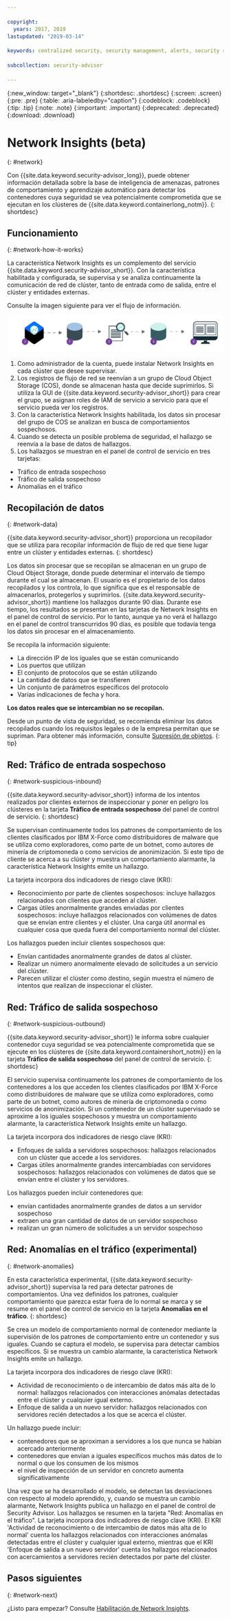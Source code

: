 ```yaml
---

copyright:
  years: 2017, 2019
lastupdated: "2019-03-14"

keywords: centralized security, security management, alerts, security risk, insights, threat detection

subcollection: security-advisor

---
```


{:new_window: target="_blank"}
{:shortdesc: .shortdesc}
{:screen: .screen}
{:pre: .pre}
{:table: .aria-labeledby="caption"}
{:codeblock: .codeblock}
{:tip: .tip}
{:note: .note}
{:important: .important}
{:deprecated: .deprecated}
{:download: .download}


# Network Insights (beta)
{: #network}

Con {{site.data.keyword.security-advisor_long}}, puede obtener información detallada sobre la base de inteligencia de amenazas, patrones de comportamiento y aprendizaje automático para detectar los contenedores cuya seguridad se vea potencialmente comprometida que se ejecutan en los clústeres de {{site.data.keyword.containerlong_notm}}.
{: shortdesc}


## Funcionamiento
{: #network-how-it-works}

La característica Network Insights es un complemento del servicio {{site.data.keyword.security-advisor_short}}. Con la característica habilitada y configurada, se supervisa y se analiza continuamente la comunicación de red de clúster, tanto de entrada como de salida, entre el clúster y entidades externas.

Consulte la imagen siguiente para ver el flujo de información.

![Diagrama de flujo de Network Insights](images/network-insights-flow.png)

1. Como administrador de la cuenta, puede instalar Network Insights en cada clúster que desee supervisar.
2. Los registros de flujo de red se reenvían a un grupo de Cloud Object Storage (COS), donde se almacenan hasta que decide suprimirlos. Si utiliza la GUI de {{site.data.keyword.security-advisor_short}} para crear el grupo, se asignan roles de IAM de servicio a servicio para que el servicio pueda ver los registros.
3. Con la característica Network Insights habilitada, los datos sin procesar del grupo de COS se analizan en busca de comportamientos sospechosos.
4. Cuando se detecta un posible problema de seguridad, el hallazgo se reenvía a la base de datos de hallazgos.
5. Los hallazgos se muestran en el panel de control de servicio en tres tarjetas:
  * Tráfico de entrada sospechoso
  * Tráfico de salida sospechoso
  * Anomalías en el tráfico


## Recopilación de datos
{: #network-data}

{{site.data.keyword.security-advisor_short}} proporciona un recopilador que se utiliza para recopilar información de flujo de red que tiene lugar entre un clúster y entidades externas.
{: shortdesc}

Los datos sin procesar que se recopilan se almacenan en un grupo de Cloud Object Storage, donde puede determinar el intervalo de tiempo durante el cual se almacenan. El usuario es el propietario de los datos recopilados y los controla, lo que significa que es el responsable de almacenarlos, protegerlos y suprimirlos. {{site.data.keyword.security-advisor_short}} mantiene los hallazgos durante 90 días. Durante ese tiempo, los resultados se presentan en las tarjetas de Network Insights en el panel de control de servicio. Por lo tanto, aunque ya no verá el hallazgo en el panel de control transcurridos 90 días, es posible que todavía tenga los datos sin procesar en el almacenamiento.

Se recopila la información siguiente:

* La dirección IP de los iguales que se están comunicando
* Los puertos que utilizan
* El conjunto de protocolos que se están utilizando
* La cantidad de datos que se transfieren
* Un conjunto de parámetros específicos del protocolo
* Varias indicaciones de fecha y hora.

**Los datos reales que se intercambian no se recopilan.**

Desde un punto de vista de seguridad, se recomienda eliminar los datos recopilados cuando los requisitos legales o de la empresa permitan que se supriman. Para obtener más información, consulte [Supresión de objetos](/docs/services/cloud-object-storage/info?topic=cloud-object-storage-security#deletion).
{: tip}


## Red: Tráfico de entrada sospechoso
{: #network-suspicious-inbound}

{{site.data.keyword.security-advisor_short}} informa de los intentos realizados por clientes externos de inspeccionar y poner en peligro los clústeres en la tarjeta **Tráfico de entrada sospechoso** del panel de control de servicio.
{: shortdesc}


Se supervisan continuamente todos los patrones de comportamiento de los clientes clasificados por IBM X-Force como distribuidores de malware que se utiliza como exploradores, como parte de un botnet, como autores de minería de criptomoneda o como servicios de anonimización. Si este tipo de cliente se acerca a su clúster y muestra un comportamiento alarmante, la característica Network Insights emite un hallazgo.


La tarjeta incorpora dos indicadores de riesgo clave (KRI):

* Reconocimiento por parte de clientes sospechosos: incluye hallazgos relacionados con clientes que acceden al clúster.
* Cargas útiles anormalmente grandes enviadas por clientes sospechosos: incluye hallazgos relacionados con volúmenes de datos que se envían entre clientes y el clúster. Una carga útil anormal es cualquier cosa que queda fuera del comportamiento normal del clúster.


Los hallazgos pueden incluir clientes sospechosos que:

* Envían cantidades anormalmente grandes de datos al clúster.
* Realizar un número anormalmente elevado de solicitudes a un servicio del clúster.
* Parecen utilizar el clúster como destino, según muestra el número de intentos que realizan de inspeccionar el clúster.



## Red: Tráfico de salida sospechoso
{: #network-suspicious-outbound}

{{site.data.keyword.security-advisor_short}} le informa sobre cualquier contenedor cuya seguridad se vea potencialmente comprometida que se ejecute en los clústeres de {{site.data.keyword.containershort_notm}} en la tarjeta **Tráfico de salida sospechoso** del panel de control de servicio.
{: shortdesc}

El servicio supervisa continuamente los patrones de comportamiento de los contenedores a los que acceden los clientes clasificados por IBM X-Force como distribuidores de malware que se utiliza como exploradores, como parte de un botnet, como autores de minería de criptomoneda o como servicios de anonimización. Si un contenedor de un clúster supervisado se aproxime a los iguales sospechosos y muestra un comportamiento alarmante, la característica Network Insights emite un hallazgo.

La tarjeta incorpora dos indicadores de riesgo clave (KRI):

* Enfoques de salida a servidores sospechosos: hallazgos relacionados con un clúster que accede a los servidores.
* Cargas útiles anormalmente grandes intercambiadas con servidores sospechosos: hallazgos relacionados con volúmenes de datos que se envían entre el clúster y los servidores.


Los hallazgos pueden incluir contenedores que:

* envían cantidades anormalmente grandes de datos a un servidor sospechoso
* extraen una gran cantidad de datos de un servidor sospechoso
* realizan un gran número de solicitudes a un servidor sospechoso


## Red: Anomalías en el tráfico (experimental)
{: #network-anomalies}

En esta característica experimental, {{site.data.keyword.security-advisor_short}} supervisa la red para detectar patrones de comportamientos. Una vez definidos los patrones, cualquier comportamiento que parezca estar fuera de lo normal se marca y se resume en el panel de control de servicio en la tarjeta **Anomalías en el tráfico**.
{: shortdesc}

Se crea un modelo de comportamiento normal de contenedor mediante la supervisión de los patrones de comportamiento entre un contenedor y sus iguales. Cuando se captura el modelo, se supervisa para detectar cambios específicos. Si se muestra un cambio alarmante, la característica Network Insights emite un hallazgo.

La tarjeta incorpora dos indicadores de riesgo clave (KRI):

* Actividad de reconocimiento o de intercambio de datos más alta de lo normal: hallazgos relacionados con interacciones anómalas detectadas entre el clúster y cualquier igual externo.
* Enfoque de salida a un nuevo servidor: hallazgos relacionados con servidores recién detectados a los que se acerca el clúster.

Un hallazgo puede incluir:  

* contenedores que se aproximan a servidores a los que nunca se habían acercado anteriormente
* contenedores que envían a iguales específicos muchos más datos de lo normal o que los consumen de los mismos
* el nivel de inspección de un servidor en concreto aumenta significativamente

 Una vez que se ha desarrollado el modelo, se detectan las desviaciones con respecto al modelo aprendido, y, cuando se muestra un cambio alarmante, Network Insights publica un hallazgo en el panel de control de Security Advisor. Los hallazgos se resumen en la tarjeta "Red: Anomalías en el tráfico". La tarjeta incorpora dos indicadores de riesgo clave (KRI). El KRI 'Actividad de reconocimiento o de intercambio de datos más alta de lo normal' cuenta los hallazgos relacionados con interacciones anómalas detectadas entre el clúster y cualquier igual externo, mientras que el KRI 'Enfoque de salida a un nuevo servidor' cuenta los hallazgos relacionados con acercamientos a servidores recién detectados por parte del clúster.  

## Pasos siguientes
{: #network-next}

¿Listo para empezar? Consulte [Habilitación de Network Insights](/docs/services/security-advisor/setup-network.html).
